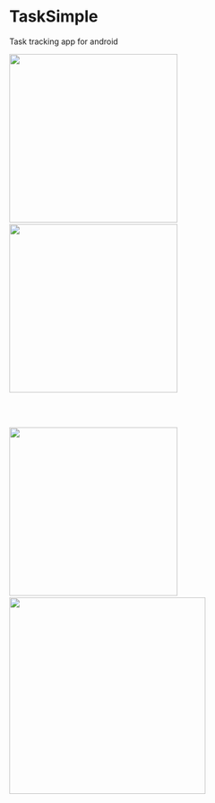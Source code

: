# TaskSimple
Task tracking app for android

<img src="https://github.com/laithtawabini/TaskSimple/assets/75672689/3e950312-6259-43c3-bcac-f673bf1a488c" width="300">$~~~~~~~~~~~~~~~$<img src="https://github.com/laithtawabini/TaskSimple/assets/75672689/193153ac-da4f-444e-b4fa-f3b38dcb5e86" width="300">


</br>
</br>

<img src="https://github.com/laithtawabini/TaskSimple/assets/75672689/24555df9-2b29-4d7a-9241-04654ba95931" width="300">$~~~~~~~~~~~~~~~$<img src="https://github.com/laithtawabini/TaskSimple/assets/75672689/9b9e3472-a8c0-48c9-9922-34786b1f1bb4" width="350">

